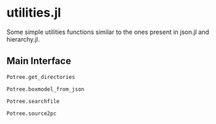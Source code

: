 # utilities.jl

Some simple utilities functions similar to the ones present in json.jl and hierarchy.jl.

## Main Interface

```@docs
Potree.get_directories
```
```@docs
Potree.boxmodel_from_json
```
```@docs
Potree.searchfile
```
```@docs
Potree.source2pc
```
